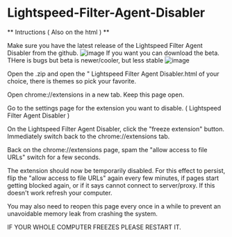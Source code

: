 # Lightspeed-Filter-Agent-Disabler

** Intructions ( Also on the html ) **

Make sure you have the latest release of the Lightspeed Filter Agent Disabler from the github.
![image](https://github.com/user-attachments/assets/ac2bf1c9-fbdf-4320-80f8-a48f820a6b58)
If you want you can download the beta. THere is bugs but beta is newer/cooler, but less stable
![image](https://github.com/user-attachments/assets/04cadddc-dcc2-4ee6-a659-7a3181167dc0)

Open the .zip and open the " Lightspeed Filter Agent Disabler.html of your choice, there is themes so pick your favorite.

Open chrome://extensions in a new tab. Keep this page open.

Go to the settings page for the extension you want to disable. ( Lightspeed Filter Agent Disabler )

On the Lightspeed Filter Agent Disabler, click the "freeze extension" button. Immediately switch back to the chrome://extensions tab.

Back on the chrome://extensions page, spam the "allow access to file URLs" switch for a few seconds.

The extension should now be temporarily disabled. For this effect to persist, flip the "allow access to file URLs" again every few minutes, if pages start getting blocked again, or if it says cannot connect to server/proxy. If this doesn't work refresh your computer.

You may also need to reopen this page every once in a while to prevent an unavoidable memory leak from crashing the system.

IF YOUR WHOLE COMPUTER FREEZES PLEASE RESTART IT. 

